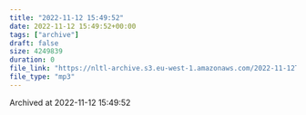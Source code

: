 ```yaml
---
title: "2022-11-12 15:49:52"
date: 2022-11-12 15:49:52+00:00
tags: ["archive"]
draft: false
size: 4249839
duration: 0
file_link: "https://nltl-archive.s3.eu-west-1.amazonaws.com/2022-11-12T154952.mp3"
file_type: "mp3"
---
```

Archived at 2022-11-12 15:49:52
            